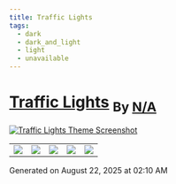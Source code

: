 ```yaml
---
title: Traffic Lights
tags:
  - dark
  - dark_and_light
  - light
  - unavailable
---
```

<div style="theme_page_template_version_1"> </div>

<h1>
    <a href="elliotboyd/obsidian-traffic-lights">Traffic Lights</a>
    <sub>By <a href="https://github.com/N/A">N/A</a></sub>
</h1>

[![Traffic Lights Theme Screenshot](dark.png)](elliotboyd/obsidian-traffic-lights)


<div class="inforow">
    <table>
        <tbody>
            <tr>
                <td><img src="https://img.shields.io/github/stars/?color=573E7A&amp;logo=github&amp;style=for-the-badge"></td>
                <td><img src="https://img.shields.io/github/issues/?color=573E7A&amp;logo=github&amp;style=for-the-badge"></td>
                <td><img src="https://img.shields.io/github/issues-pr/?color=573E7A&amp;logo=github&amp;style=for-the-badge"></td>
                <td><img src="https://img.shields.io/badge/Created%20on-Unknown-blue?color=573E7A&amp;logo=github&amp;style=for-the-badge"></td>
                <td><img src="https://img.shields.io/github/last-commit/?color=573E7A&amp;label=last%20update&amp;logo=github&amp;style=for-the-badge"></td>
            </tr>
        </tbody>
    </table>
</div>

Generated on August 22, 2025 at 02:10 AM
